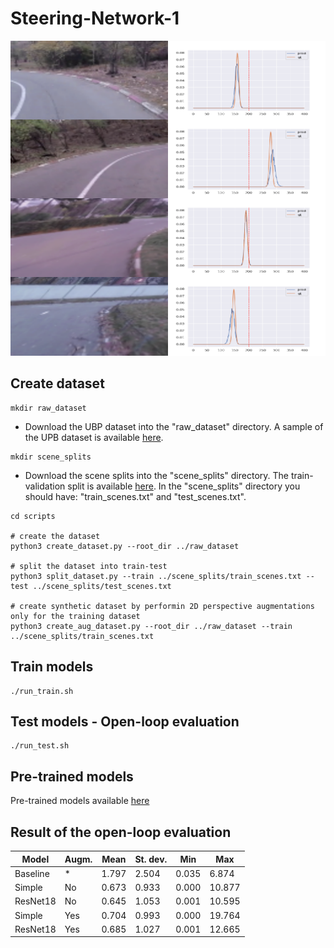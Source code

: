 # Steering-Network-1
<p align="center">
  <img src="sample/train_sample.png" alt="train_sample" width="512" />
</p>

## Create dataset

```shell
mkdir raw_dataset
```

* Download the UBP dataset into the "raw_dataset" directory. A sample of the UPB dataset is available <a href="https://drive.google.com/drive/folders/1p_2-_Xo-Wd9MCnkYqPfGyKs2BnbeApqn?usp=sharing">here</a>.

```shell
mkdir scene_splits
```

* Download the scene splits into the "scene_splits" directory. The train-validation split is available <a href="https://github.com/RobertSamoilescu/UPB-Dataset-Split">here</a>.
In the "scene_splits" directory you should have: "train_scenes.txt" and "test_scenes.txt".

```shell
cd scripts

# create the dataset
python3 create_dataset.py --root_dir ../raw_dataset

# split the dataset into train-test
python3 split_dataset.py --train ../scene_splits/train_scenes.txt --test ../scene_splits/test_scenes.txt

# create synthetic dataset by performin 2D perspective augmentations only for the training dataset
python3 create_aug_dataset.py --root_dir ../raw_dataset --train ../scene_splits/train_scenes.txt
```

## Train models
```shell
./run_train.sh
```
  
## Test models - Open-loop evaluation
```shell
./run_test.sh
```

## Pre-trained models

Pre-trained models available <a href="">here</a>

## Result of the open-loop evaluation

|Model        | Augm.   | Mean  | St. dev.  | Min   | Max   |
|-------------|---------|-------|-----------|-------|-------|
|Baseline     |   *     | 1.797 | 2.504     | 0.035 | 6.874 |
|Simple       |   No    | 0.673 | 0.933     | 0.000 |10.877 | 
|ResNet18     |   No    | 0.645 | 1.053     | 0.001 |10.595 |
|Simple       |   Yes   | 0.704 | 0.993     | 0.000 |19.764 |
|ResNet18     |   Yes   | 0.685 | 1.027     | 0.001 |12.665 |

